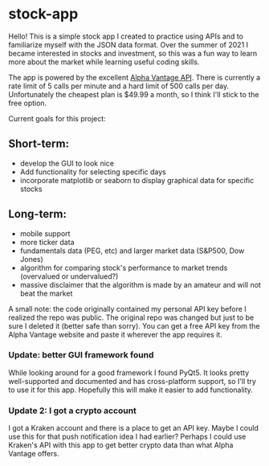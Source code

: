 # stock-app

Hello! This is a simple stock app I created to practice using APIs and to familiarize myself with the JSON data format.
Over the summer of 2021 I became interested in stocks and investment, so this was a fun way to learn more about the market
while learning useful coding skills.

The app is powered by the excellent [Alpha Vantage API](https://rapidapi.com/alphavantage/api/alpha-vantage/). There is currently a rate limit of 5 calls per minute and a hard
limit of 500 calls per day. Unfortunately the cheapest plan is $49.99 a month, so I think I'll stick to the free option.

Current goals for this project:

##  Short-term:
- develop the GUI to look nice
- Add functionality for selecting specific days
- incorporate matplotlib or seaborn to display graphical data for specific stocks


## Long-term:
- mobile support
- more ticker data
- fundamentals data (PEG, etc) and larger market data (S&P500, Dow Jones)
- algorithm for comparing stock's performance to market trends (overvalued or undervalued?)
- massive disclaimer that the algorithm is made by an amateur and will not beat the market


A small note: the code originally contained my personal API key before I realized the repo was public. The original repo was changed but just to be sure I deleted it (better safe than sorry). You can get a free API key from the Alpha Vantage website and paste it wherever the app requires it.

### Update: better GUI framework found
While looking around for a good framework I found PyQt5. It looks pretty well-supported and documented and has cross-platform support, so I'll try to use it for this app. Hopefully this will make it easier to add functionality.

### Update 2: I got a crypto account
I got a Kraken account and there is a place to get an API key. Maybe I could use this for that push notification idea I had earlier? Perhaps I could use Kraken's API with this app to get better crypto data than what Alpha Vantage offers.
